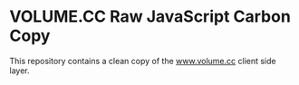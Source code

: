 # VOLUME.CC Raw JavaScript Carbon Copy

This repository contains a clean copy of the www.volume.cc client side layer.
